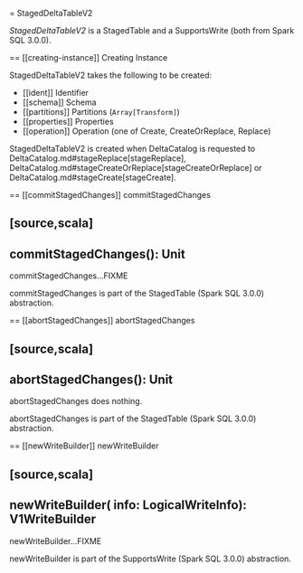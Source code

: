 = StagedDeltaTableV2

*StagedDeltaTableV2* is a StagedTable and a SupportsWrite (both from Spark SQL 3.0.0).

== [[creating-instance]] Creating Instance

StagedDeltaTableV2 takes the following to be created:

* [[ident]] Identifier
* [[schema]] Schema
* [[partitions]] Partitions (`Array[Transform]`)
* [[properties]] Properties
* [[operation]] Operation (one of Create, CreateOrReplace, Replace)

StagedDeltaTableV2 is created when DeltaCatalog is requested to DeltaCatalog.md#stageReplace[stageReplace], DeltaCatalog.md#stageCreateOrReplace[stageCreateOrReplace] or DeltaCatalog.md#stageCreate[stageCreate].

== [[commitStagedChanges]] commitStagedChanges

[source,scala]
----
commitStagedChanges(): Unit
----

commitStagedChanges...FIXME

commitStagedChanges is part of the StagedTable (Spark SQL 3.0.0) abstraction.

== [[abortStagedChanges]] abortStagedChanges

[source,scala]
----
abortStagedChanges(): Unit
----

abortStagedChanges does nothing.

abortStagedChanges is part of the StagedTable (Spark SQL 3.0.0) abstraction.

== [[newWriteBuilder]] newWriteBuilder

[source,scala]
----
newWriteBuilder(
  info: LogicalWriteInfo): V1WriteBuilder
----

newWriteBuilder...FIXME

newWriteBuilder is part of the SupportsWrite (Spark SQL 3.0.0) abstraction.
